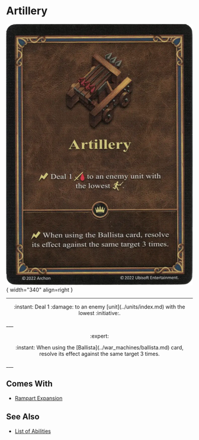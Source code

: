 # Artillery

![Artillery](../assets/abilities-artillery.webp){ width="340" align=right }

___
<p style="text-align: center;" markdown>:instant: Deal 1 :damage: to an enemy [unit](../units/index.md) with the lowest :initiative:.</p>
___
<p style="text-align: center;" markdown> :expert: </p>

<p style="text-align: center;" markdown>:instant: When using the [Ballista](../war_machines/ballista.md) card, resolve its effect against the same target 3 times.</p>
___


## Comes With

- [Rampart Expansion](../content.md)


## See Also

- [List of Abilities](index.md)
